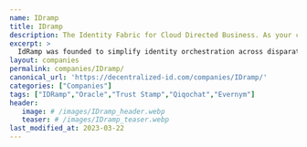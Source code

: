 ```yaml
---
name: IDramp
title: IDramp
description: The Identity Fabric for Cloud Directed Business. As your company grows, IDramp adapts to your changing needs.
excerpt: >
  IdRamp was founded to simplify identity orchestration across disparate systems, accelerate service delivery, and fortify digital trust. We reduce the frustration, cost, and complexity of delivering a unified passwordless zero trust strategy for any organization. IdRamp provides an “identity-first” cybersecurity mesh that makes it easy to adapt new features and unique customer experiences at the speed of business.
layout: companies
permalink: companies/IDramp/
canonical_url: 'https://decentralized-id.com/companies/IDramp/'
categories: ["Companies"]
tags: ["IDRamp","Oracle","Trust Stamp","Qiqochat","Evernym"]
header:
   image: # /images/IDramp_header.webp
   teaser: # /images/IDramp_teaser.webp 
last_modified_at: 2023-03-22
---
```


